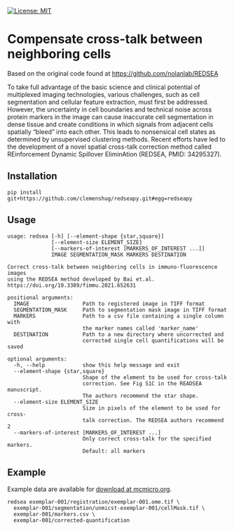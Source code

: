 [![License: MIT](https://img.shields.io/badge/License-MIT-yellow.svg)](https://opensource.org/licenses/MIT)

# Compensate cross-talk between neighboring cells

Based on the original code found at https://github.com/nolanlab/REDSEA

To take full advantage of the basic science and clinical potential of
multiplexed imaging technologies, various challenges, such as cell segmentation
and cellular feature extraction, must first be addressed. However, the
uncertainty in cell boundaries and technical noise across protein markers
in the image can cause inaccurate cell segmentation in dense tissue and create
conditions in which signals from adjacent cells spatially “bleed” into each
other. This leads to nonsensical cell states as determined by unsupervised
clustering methods. Recent efforts have led to the development of a novel
spatial cross-talk correction method called REinforcement Dynamic Spillover
EliminAtion (REDSEA, PMID: 34295327).

## Installation

```
pip install git+https://github.com/clemenshug/redseapy.git#egg=redseapy
```

## Usage

```
usage: redsea [-h] [--element-shape {star,square}]
              [--element-size ELEMENT_SIZE]
              [--markers-of-interest [MARKERS_OF_INTEREST ...]]
              IMAGE SEGMENTATION_MASK MARKERS DESTINATION

Correct cross-talk between neighboring cells in immuno-fluorescence images
using the REDSEA method developed by Bai et.al.
https://doi.org/10.3389/fimmu.2021.652631

positional arguments:
  IMAGE                 Path to registered image in TIFF format
  SEGMENTATION_MASK     Path to segmentation mask image in TIFF format
  MARKERS               Path to a csv file containing a single column with
                        the marker names called 'marker_name'
  DESTINATION           Path to a new directory where uncorrected and
                        corrected single cell quantifications will be saved

optional arguments:
  -h, --help            show this help message and exit
  --element-shape {star,square}
                        Shape of the element to be used for cross-talk
                        correction. See Fig S1C in the READSEA manuscript.
                        The authors recommend the star shape.
  --element-size ELEMENT_SIZE
                        Size in pixels of the element to be used for cross-
                        talk correction. The REDSEA authors recommend 2
  --markers-of-interest [MARKERS_OF_INTEREST ...]
                        Only correct cross-talk for the specified markers.
                        Default: all markers
```

## Example

Example data are available for [download at mcmicro.org](https://mcmicro.org/datasets.html).

```
redsea exemplar-001/registration/exemplar-001.ome.tif \
  exemplar-001/segmentation/unmicst-exemplar-001/cellMask.tif \
  exemplar-001/markers.csv \
  exemplar-001/corrected-quantification
```
